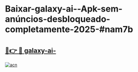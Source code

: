 # Baixar-galaxy-ai--Apk-sem-anúncios-desbloqueado-completamente-2025-#nam7b

# <h2><a href="https://ainizakaria.my?title=galaxy-ai-&ref=24M">🔗👉 🔴 galaxy-ai-</a></h2>

[![acn](https://github.com/user-attachments/assets/0f9c940e-d8b0-45ae-aac7-cd30a18b3e1c)](https://ainizakaria.my?title=galaxy-ai-&ref=24M)

